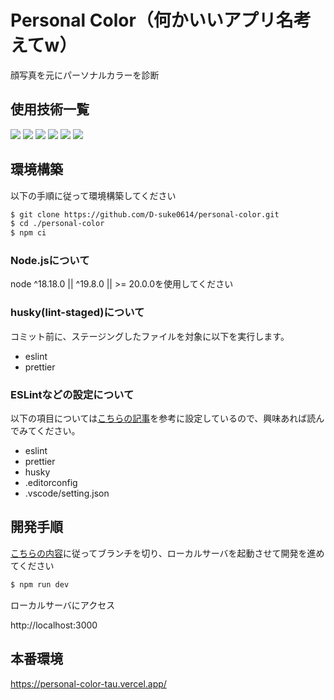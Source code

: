 # Personal Color（何かいいアプリ名考えてw）

<!-- プロジェクトについて -->

<p>
  顔写真を元にパーソナルカラーを診断
</p>

## 使用技術一覧

<p style="display: inline">
  <!-- フロントエンド -->
  <!-- next.js -->
  <img src="https://img.shields.io/badge/-Next.js-000000.svg?logo=next.js&style=for-the-badge">
  <!-- react.js -->
  <img src="https://img.shields.io/badge/-React-20232A?style=for-the-badge&logo=react&logoColor=61DAFB">
  <!-- typescript -->
  <img src="https://img.shields.io/badge/-TypeScript-ffffff?style=for-the-badge&logo=typescript&logoColor=#3178C6">
  <!-- tailwind -->
  <img src="https://img.shields.io/badge/-TailwindCSS-ffffff.svg?logo=tailwindcss&style=for-the-badge">
  <!-- インフラ -->
  <!-- github actions -->
  <!-- <img src="https://img.shields.io/badge/-githubactions-FFFFFF.svg?logo=github-actions&style=for-the-badge"> -->
  <!-- husky -->
  <img src="https://img.shields.io/badge/-husky-C2A633.svg?logo=&style=for-the-badge">
  <!-- vercel -->
  <img src="https://img.shields.io/badge/-vercel-000000.svg?logo=vercel&style=for-the-badge">
</p>

## 環境構築

以下の手順に従って環境構築してください

```bash
$ git clone https://github.com/D-suke0614/personal-color.git
$ cd ./personal-color
$ npm ci
```

### Node.jsについて
node ^18.18.0 || ^19.8.0 || >= 20.0.0を使用してください

### husky(lint-staged)について

コミット前に、ステージングしたファイルを対象に以下を実行します。

- eslint
- prettier

### ESLintなどの設定について

以下の項目については[こちらの記事](https://zenn.dev/siakas/articles/05481bdefacd13)を参考に設定しているので、興味あれば読んでみてください。

- eslint
- prettier
- husky
- .editorconfig
- .vscode/setting.json

## 開発手順

[こちらの内容](./doc/ブランチ運用について.md)に従ってブランチを切り、ローカルサーバを起動させて開発を進めてください

```bash
$ npm run dev
```

ローカルサーバにアクセス

http://localhost:3000

## 本番環境
https://personal-color-tau.vercel.app/
